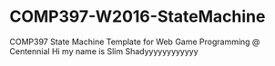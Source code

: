 # COMP397-W2016-StateMachine

COMP397 State Machine Template for Web Game Programming @ Centennial
Hi my name is Slim Shadyyyyyyyyyyyy